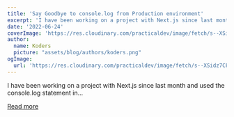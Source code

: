 ```yaml
---
title: 'Say Goodbye to console.log from Production environment'
excerpt: 'I have been working on a project with Next.js since last month and used the console.log statement in...'
date: '2022-06-24'
coverImage: 'https://res.cloudinary.com/practicaldev/image/fetch/s--XSidz7CF--/c_imagga_scale,f_auto,fl_progressive,h_420,q_auto,w_1000/https://dev-to-uploads.s3.amazonaws.com/uploads/articles/zvnb59dlmgz2jyubssar.png'
author:
  name: Koders
  picture: "assets/blog/authors/koders.png"
ogImage:
  url: 'https://res.cloudinary.com/practicaldev/image/fetch/s--XSidz7CF--/c_imagga_scale,f_auto,fl_progressive,h_420,q_auto,w_1000/https://dev-to-uploads.s3.amazonaws.com/uploads/articles/zvnb59dlmgz2jyubssar.png'
---
```


I have been working on a project with Next.js since last month and used the console.log statement in...

[Read more](https://dev.to/gulshanaggarwal/say-goodbye-to-consolelog-from-production-environment-5382)
